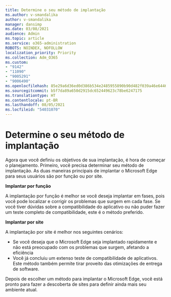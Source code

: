 ```yaml
---
title: Determine o seu método de implantação
ms.author: v-smandalika
author: v-smandalika
manager: dansimp
ms.date: 03/08/2021
audience: Admin
ms.topic: article
ms.service: o365-administration
ROBOTS: NOINDEX, NOFOLLOW
localization_priority: Priority
ms.collection: Adm_O365
ms.custom:
- "9142"
- "11090"
- "9005291"
- "9006490"
ms.openlocfilehash: 85e29a6d36ed0d386b534e2485955890b90d482f039a46e6446c3fb3464435e8
ms.sourcegitcommit: b5f7da89a650d2915dc652449623c78be6247175
ms.translationtype: HT
ms.contentlocale: pt-BR
ms.lasthandoff: 08/05/2021
ms.locfileid: "54031070"
---
```

# <a name="determine-your-deployment-method"></a>Determine o seu método de implantação

Agora que você definiu os objetivos de sua implantação, é hora de começar o planejamento. Primeiro, você precisa determinar seu método de implantação. As duas maneiras principais de implantar o Microsoft Edge para seus usuários são por função ou por site.

**Implantar por função**

A implantação por função é melhor se você deseja implantar em fases, pois você pode localizar e corrigir os problemas que surgem em cada fase. Se você tiver dúvidas sobre a compatibilidade do aplicativo ou não puder fazer um teste completo de compatibilidade, este é o método preferido.

**Implantar por site**

A implantação por site é melhor nos seguintes cenários:
- Se você deseja que o Microsoft Edge seja implantado rapidamente e não está preocupado com os problemas que surgem, afetando a eficiência
- Você já concluiu um extenso teste de compatibilidade de aplicativos. Este método também permite tirar proveito das otimizações de entrega de software.

Depois de escolher um método para implantar o Microsoft Edge, você está pronto para fazer a descoberta de sites para definir ainda mais seu ambiente atual.
